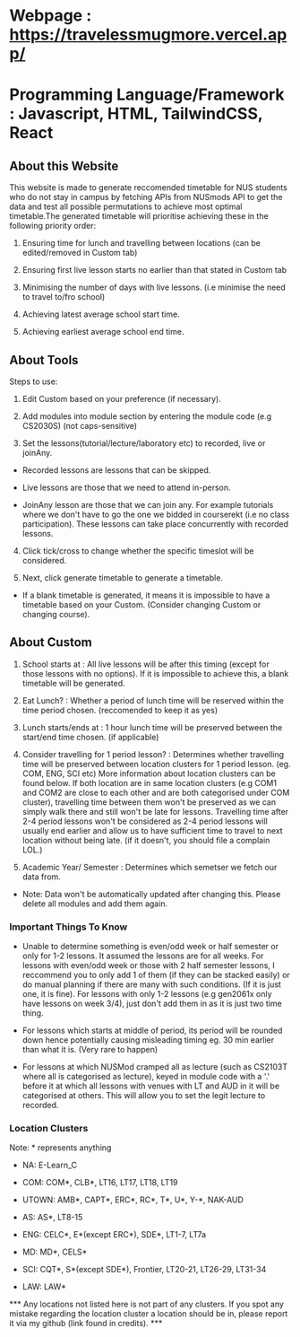 # Webpage : https://travelessmugmore.vercel.app/

# Programming Language/Framework : Javascript, HTML, TailwindCSS, React


## About this Website
This website is made to generate reccomended timetable for NUS students who do not stay in campus by fetching APIs from NUSmods API to get the data and test all possible permutations to achieve most optimal timetable.The generated timetable will prioritise achieving these in the following priority order:

1. Ensuring time for lunch and travelling between locations (can be edited/removed in Custom tab)

2. Ensuring first live lesson starts no earlier than that stated in Custom tab

3. Minimising the number of days with live lessons. (i.e minimise the need to travel to/fro school)

4. Achieving latest average school start time.

5. Achieving earliest average school end time.

## About Tools
Steps to use:

1. Edit Custom based on your preference (if necessary).

2. Add modules into module section by entering the module code (e.g CS2030S) (not caps-sensitive)

3. Set the lessons(tutorial/lecture/laboratory etc) to recorded, live or joinAny.

- Recorded lessons are lessons that can be skipped.

- Live lessons are those that we need to attend in-person.

- JoinAny lesson are those that we can join any. For example tutorials where we don't have to go the one we bidded in courserekt (i.e no class participation). These lessons can take place concurrently with recorded lessons.

4. Click tick/cross to change whether the specific timeslot will be considered.

5. Next, click generate timetable to generate a timetable.

- If a blank timetable is generated, it means it is impossible to have a timetable based on your Custom. (Consider changing Custom or changing course).

## About Custom
1. School starts at : All live lessons will be after this timing (except for those lessons with no options). If it is impossible to achieve this, a blank timetable will be generated.

2. Eat Lunch? : Whether a period of lunch time will be reserved within the time period chosen. (reccomended to keep it as yes)

3. Lunch starts/ends at : 1 hour lunch time will be preserved between the start/end time chosen. (if applicable)

4. Consider travelling for 1 period lesson? : Determines whether travelling time will be preserved between location clusters for 1 period lesson. (eg. COM, ENG, SCI etc) More information about location clusters can be found below. If both location are in same location clusters (e.g COM1 and COM2 are close to each other and are both categorised under COM cluster), travelling time between them won't be preserved as we can simply walk there and still won't be late for lessons. Travelling time after 2-4 period lessons won't be considered as 2-4 period lessons will usually end earlier and allow us to have sufficient time to travel to next location without being late. (if it doesn't, you should file a complain LOL.)

5. Academic Year/ Semester : Determines which semetser we fetch our data from.

- Note: Data won't be automatically updated after changing this. Please delete all modules and add them again.

### Important Things To Know
- Unable to determine something is even/odd week or half semester or only for 1-2 lessons. It assumed the lessons are for all weeks. For lessons with even/odd week or those with 2 half semester lessons, I reccommend you to only add 1 of them (if they can be stacked easily) or do manual planning if there are many with such conditions. (If it is just one, it is fine). For lessons with only 1-2 lessons (e.g gen2061x only have lessons on week 3/4), just don't add them in as it is just two time thing.
  
- For lessons which starts at middle of period, its period will be rounded down hence potentially causing misleading timing eg. 30 min earlier than what it is. (Very rare to happen)
  
- For lessons at which NUSMod cramped all as lecture (such as CS2103T where all is categorised as lecture), keyed in module code with a '.' before it at which all lessons with venues with LT and AUD in it will be categorised at others. This will allow you to set the legit lecture to recorded.

### Location Clusters
Note: * represents anything

- NA: E-Learn_C

- COM: COM*, CLB*, LT16, LT17, LT18, LT19

- UTOWN: AMB*, CAPT*, ERC*, RC*, T*, U*, Y-*, NAK-AUD

- AS: AS*, LT8-15

- ENG: CELC*, E*(except ERC*), SDE*, LT1-7, LT7a

- MD: MD*, CELS*

- SCI: CQT*, S*(except SDE*), Frontier, LT20-21, LT26-29, LT31-34

- LAW: LAW*

*** Any locations not listed here is not part of any clusters. If you spot any mistake regarding the location cluster a location should be in, please report it via my github (link found in credits). ***
